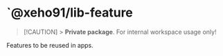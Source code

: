 # `@xeho91/lib-feature

> [!CAUTION] > **Private package**. For internal workspace usage only!

Features to be reused in apps.
